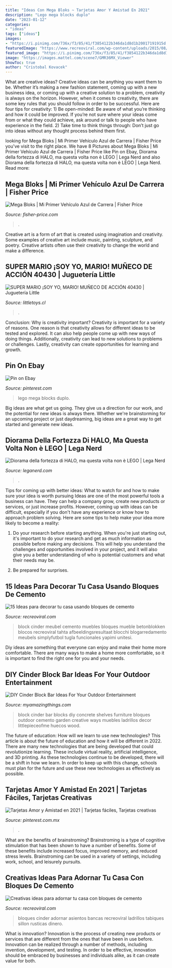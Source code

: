 ```yaml
---
title: "Ideas Con Mega Bloks ~ Tarjetas Amor Y Amistad En 2021"
description: "Lego mega blocks duplo"
date: "2023-01-12"
categories:
- "ideas"
tags: ["ideas"]
images:
- "https://i.pinimg.com/736x/f3/85/41/f3854122b346da1d8d1b20017191915d.jpg"
featuredImage: "https://www.recreoviral.com/wp-content/uploads/2015/08/Cosas-creativas-hechas-con-bloques-de-cemento-4.jpg"
featured_image: "https://i.pinimg.com/736x/f3/85/41/f3854122b346da1d8d1b20017191915d.jpg"
image: "https://images.mattel.com/scene7/GMR36MX_Viewer"
ShowToc: true
author: "Cristobal Kovacek"
---
```



What are creative ideas?
Creative ideas can be anything you want them to be. Whether it’s making a new fashion statement, coming up with a new business idea, or coming up with a creative solution to a problem, creativity is always on the horizon. However, when it comes to creativity, there are some key rules that you should follow in order to be successful. Here are four tips for creativity: 1) Be open-minded: Be aware of what you’re thinking and how it could be improved. If you’re not sure where your ideas come from or what they could achieve, ask around or talk to people who have experience in the field. 2) Take time to think things through: Don’t just go into ideas without any thought process behind them first.

	

		
looking for Mega Bloks | Mi Primer Vehículo Azul de Carrera | Fisher Price you've visit to the right place. We have 8 Pictures about Mega Bloks | Mi Primer Vehículo Azul de Carrera | Fisher Price like Pin on Ebay, Diorama della fortezza di HALO, ma questa volta non è LEGO | Lega Nerd and also Diorama della fortezza di HALO, ma questa volta non è LEGO | Lega Nerd. Read more:
		
    
## Mega Bloks | Mi Primer Vehículo Azul De Carrera | Fisher Price

<img loading=lazy src="https://images.mattel.com/scene7/GMR36MX_Viewer" onerror="this.onerror=null;this.src='https://tse2.mm.bing.net/th?id=OIP.tcpQjp1AdUT4T3uBKVT8JQAAAA&amp;pid=15.1';" alt="Mega Bloks | Mi Primer Vehículo Azul de Carrera | Fisher Price">

_Source: fisher-price.com_

>. 

	

Creative art is a form of art that is created using imagination and creativity. Some examples of creative art include music, painting, sculpture, and poetry. Creative artists often use their creativity to change the world and make a difference.

    
## SUPER MARIO ¡SOY YO, MARIO! MUÑECO DE ACCIÓN 40430 | Juguetería Little

<img loading=lazy src="https://dojiw2m9tvv09.cloudfront.net/16431/product/X_imagen311464.jpg?88" onerror="this.onerror=null;this.src='https://tse3.mm.bing.net/th?id=OIP.5covvvA5bXMGmTVR_zapfwHaHa&amp;pid=15.1';" alt="SUPER MARIO ¡SOY YO, MARIO! MUÑECO DE ACCIÓN 40430 | Juguetería Little">

_Source: littletoys.cl_

>. 

	

Conclusion: Why is creativity important?
Creativity is important for a variety of reasons. One reason is that creativity allows for different ideas to be tested and explored. It can also help people come up with new ways of doing things. Additionally, creativity can lead to new solutions to problems or challenges. Lastly, creativity can create opportunities for learning and growth.

    
## Pin On Ebay

<img loading=lazy src="https://i.pinimg.com/736x/3f/74/fd/3f74fdec9fb6942bb99406f933c22784--mega-blocks-lego-duplo.jpg" onerror="this.onerror=null;this.src='https://tse4.mm.bing.net/th?id=OIP.gFIIeh8zayHnsdVM_k3AoQHaJ3&amp;pid=15.1';" alt="Pin on Ebay">

_Source: pinterest.com_

>lego mega blocks duplo. 

	

Big ideas are what get us going. They give us a direction for our work, and the potential for new ideas is always there. Whether we're brainstorming for an upcoming project or just daydreaming, big ideas are a great way to get started and generate new ideas.

    
## Diorama Della Fortezza Di HALO, Ma Questa Volta Non è LEGO | Lega Nerd

<img loading=lazy src="https://leganerd.com/wp-content/uploads/2017/09/Imgur-_kHioTC5.jpg" onerror="this.onerror=null;this.src='https://tse2.mm.bing.net/th?id=OIP.7GFVhaZSd5g6LxRgng18LgHaE7&amp;pid=15.1';" alt="Diorama della fortezza di HALO, ma questa volta non è LEGO | Lega Nerd">

_Source: leganerd.com_

>. 

	

Tips for coming up with better ideas: What to watch for and how to make sure your idea is worth pursuing
Ideas are one of the most powerful tools a business can have. They can help a company grow, create new products or services, or just increase profits. However, coming up with ideas can be difficult, especially if you don't have any experience or know how to approach problem solving. Here are some tips to help make your idea more likely to become a reality:
1. Do your research before starting anything. When you're just starting out, it's important to do your research and get as much information as possible before making any decisions. This will help you understand the challenges and opportunities involved in your project, and it will also give you a better understanding of who is potential customers and what their needs may be.

2. Be prepared for surprises.

    
## 15 Ideas Para Decorar Tu Casa Usando Bloques De Cemento

<img loading=lazy src="https://www.recreoviral.com/wp-content/uploads/2018/05/mueble-para-tv.jpg" onerror="this.onerror=null;this.src='https://tse2.mm.bing.net/th?id=OIP.l5982j4z6NY_CgRyV1BWgAHaE7&amp;pid=15.1';" alt="15 Ideas para decorar tu casa usando bloques de cemento">

_Source: recreoviral.com_

>block cinder meubel cemento muebles bloques mueble betonblokken blocos recreoviral tahta afbeeldingsresultaat blocchi blogarredamento meubels simplyfutbol tugla funcionales yapimi unitesi. 

	

Diy ideas are something that everyone can enjoy and make their home more comfortable. There are many ways to make a home more comfortable, so it is important to find the right one for you and your needs.

    
## DIY Cinder Block Bar Ideas For Your Outdoor Entertainment

<img loading=lazy src="http://myamazingthings.com/wp-content/uploads/2018/04/cinderblock-bar-2-.jpg" onerror="this.onerror=null;this.src='https://tse3.mm.bing.net/th?id=OIP.QpqIW1CpFi8FYlsDC95ZjwHaJ_&amp;pid=15.1';" alt="DIY Cinder Block Bar Ideas For Your Outdoor Entertainment">

_Source: myamazingthings.com_

>block cinder bar blocks diy concrete shelves furniture bloques outdoor cemento garden creative ways muebles ladrillos decor littlepieceofme huecos wood. 

	

The future of education: How will we learn to use new technologies?
This article is about the future of education and how it will be different in 2022. There are many new technologies that are being developed that could revolutionize learning. These include virtual reality, artificial intelligence, and 3D printing. As these technologies continue to be developed, there will be a shift in how we learn. In order to keep up with this change, schools must plan for the future and use these new technologies as effectively as possible.

    
## Tarjetas Amor Y Amistad En 2021 | Tarjetas Fáciles, Tarjetas Creativas

<img loading=lazy src="https://i.pinimg.com/736x/f3/85/41/f3854122b346da1d8d1b20017191915d.jpg" onerror="this.onerror=null;this.src='https://tse1.mm.bing.net/th?id=OIP.84q_VxSIaLEEyKkz81HFIgHaLH&amp;pid=15.1';" alt="Tarjetas Amor y Amistad en 2021 | Tarjetas fáciles, Tarjetas creativas">

_Source: pinterest.com.mx_

>. 

	

What are the benefits of brainstroming?
Brainstroming is a type of cognitive stimulation that has been shown to have a number of benefits. Some of these benefits include increased focus, improved memory, and reduced stress levels. Brainstroming can be used in a variety of settings, including work, school, and leisurely pursuits.

    
## Creativas Ideas Para Adornar Tu Casa Con Bloques De Cemento

<img loading=lazy src="https://www.recreoviral.com/wp-content/uploads/2015/08/Cosas-creativas-hechas-con-bloques-de-cemento-4.jpg" onerror="this.onerror=null;this.src='https://tse1.mm.bing.net/th?id=OIP.xbstG6v8vR7G6Wi2GVXR6AHaE8&amp;pid=15.1';" alt="Creativas ideas para adornar tu casa con bloques de cemento">

_Source: recreoviral.com_

>bloques cinder adornar asientos bancas recreoviral ladrillos tabiques sillon rusticas dinero. 

	

What is innovation?
Innovation is the process of creating new products or services that are different from the ones that have been in use before. Innovation can be realized through a number of methods, including invention, development, and testing. In order to be effective, innovation should be embraced by businesses and individuals alike, as it can create value for both.


